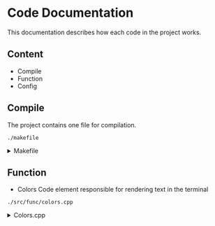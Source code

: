 # Code Documentation

This documentation describes how each code in the project works.

## Content
* Compile
* Function
* Config

## Compile
The project contains one file for compilation.

```./makefile```

<details>
  <summary>Makefile</summary>

1. TARGET:
The TARGET variable specifies the name of the executable file that will be obtained after all source files (SRC) have been successfully compiled. In this case, the executable will be named ax3, and it will be located in the ./build directory.

2. SRC:

The SRC variable contains a list of all .cpp source files that will be used to compile the program. There are four files: main.cpp, colors.cpp, design.cpp, and line.cpp. Each is located in a specific subfolder within the src directory.

3. HDRS:
The HDRS variable stores a list of header files (.hpp) needed to compile the program. These files contain function declarations, class declarations, and other necessary definitions used in the source files. Three headers are listed here: design.hpp, colors.hpp, and line.hpp.

Compilation:
This line describes the rule for the g++ compiler that is used to create the target file (TARGET). The compiler builds together all the specified source files (SRC) and attaches header files (HDRS) using the -I option. The -o option tells the compiler where to save the resulting executable file.
</details>


## Function
* Colors
Code element responsible for rendering text in the terminal

```./src/func/colors.cpp```
<details>
  <summary>Colors.cpp</summary>
  Header files

```#include "colors.hpp"
#include <iostream>
#include <cstdlib>
#include <ctime>
#include <fstream>
```
The following header files are connected here:

"colors.hpp" is a custom header file containing the definition of colors.
```
<iostream> — standard I/O.
<cstdlib> — standard library functions with.
<ctime> — working with time.
<fstream> — working with I/O files.
Constants and global variables

const std::string RESET = "\033[0m";
const std::string RED = "\033[31m";
const std::string GREEN = "\033[32m";
const std::string YELLOW = "\033[33m";
const std::string BLUE = "\033[34m";
const std::string MAGENTA = "\033[35m";
const std::string CYAN = "\033[36m";
const std::string WHITE = "\033[37m";
```
These lines are ANSI codes for changing the color of the text in the console. RESET resets the text color back to the default one.

Enumeration of coloring schemes

```enum ColorScheme {
    RANDOM_COLOR,
    RED_SCHEME,
    GREEN_SCHEME,
    YELLOW_SCHEME,
    BLUE_SCHEME,
    MAGENTA_SCHEME,
    CYAN_SCHEME,
    WHITE_SCHEME
};
```
The ColorScheme enumeration represents the various coloring schemes available for text output. Each scheme corresponds to one of the colors used.

Global flags

bool useColors = true;
ColorScheme colorScheme = RANDOM_COLOR;
useColors: A flag that determines whether to use colors when displaying text.
colorScheme: The currently selected coloring scheme is initially set to a random color selection.
Functions
getRandomColor function

```std::string getRandomColor() {
    const std::string colors[] = {RED, GREEN, YELLOW, BLUE, MAGENTA, CYAN, WHITE};
    
    switch(colorScheme) {
        case RANDOM_COLOR:
            return colors[rand() % sizeof(colors)/sizeof(colors[0])];
        case RED_SCHEME:
            return RED;
        case GREEN_SCHEME:
            return GREEN;
        case YELLOW_SCHEME:
            return YELLOW;
        case BLUE_SCHEME:
            return BLUE;
        case MAGENTA_SCHEME:
            return MAGENTA;
        case CYAN_SCHEME:
            return CYAN;
        case WHITE_SCHEME:
            return WHITE;
        default:
            return "";
    }
}
```
This function returns a string with a color code depending on the selected color scheme. If the RANDOM_COLOR scheme is selected, a random color is returned from the colors array.

The readConfigFile function

```void readConfigFile() {
    std::ifstream configFile("./config/config.conf");
    if(configFile.is_open()) {
        std::string line;
        while(getline(configFile, line)) {  
            if(line.find("$rainbow_colors") != std::string::npos) { 
                size_t pos = line.find('=');
                if(pos != std::string::npos) {
                    std::string value = line.substr(pos + 1);
                    if(value == "true") {
                        useColors = true;
                    } else if(value == "false") {
                        useColors = false;
                    }
                }
            }
            if(line.find("$color_scheme") != std::string::npos) {
                size_t pos = line.find('=');
                if(pos != std::string::npos) {
                    std::string value = line.substr(pos + 1);
                    if(value == "random") {
                        colorScheme = RANDOM_COLOR;
                    } else if(value == "red") {
                        colorScheme = RED_SCHEME;
                    } else if(value == "green") {
                        colorScheme = GREEN_SCHEME;
                    } else if(value == "yellow") {
                        colorScheme = YELLOW_SCHEME;
                    } else if(value == "blue") {
                        colorScheme = BLUE_SCHEME;
                    } else if(value == "magenta") {
                        colorScheme = MAGENTA_SCHEME;
                    } else if(value == "cyan") {
                        colorScheme = CYAN_SCHEME;
                    } else if(value == "white") {
                        colorScheme = WHITE_SCHEME;
                    } else {
                        colorScheme = RANDOM_COLOR; 
                    }
                }
            }
        }
        configFile.close();
    } else {
        std::cerr << "$Error, file config.conf not found" << std::endl;
    }
}
```
The function reads the config.conf configuration file and adjusts the text output parameters according to the contents of the file. The $rainbow_colors and $color_scheme parameters define the use of colors and the coloring scheme, respectively.

printAsciiArt function

```void printAsciiArt(const std::string& asciiArt) {
    for(char c : asciiArt) {
        if(useColors) {
            if(c == ' ') {
                std::cout << getRandomColor() << c << RESET;
            } else if(c == '\t') {
                std::cout << getRandomColor() << "    " << RESET;
            } else {
                std::cout << getRandomColor() << c << RESET;
            }
        } else {
            std::cout << c;
        }
    }
}
```
The function outputs ASCII art text, applying colors depending on the current coloring scheme. If the useColors flag is set to true, each character is output using a random color, otherwise the characters are output unchanged.
</details>